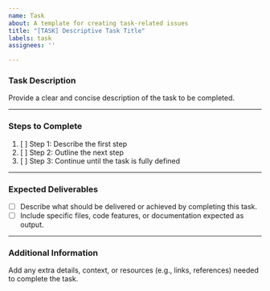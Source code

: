 ```yaml
---
name: Task
about: A template for creating task-related issues
title: "[TASK] Descriptive Task Title"
labels: task
assignees: ''

---
```


### **Task Description**

Provide a clear and concise description of the task to be completed.

---

### **Steps to Complete**

1. [ ] Step 1: Describe the first step
2. [ ] Step 2: Outline the next step
3. [ ] Step 3: Continue until the task is fully defined

---

### **Expected Deliverables**

- [ ] Describe what should be delivered or achieved by completing this task.
- [ ] Include specific files, code features, or documentation expected as output.

---

### **Additional Information**

Add any extra details, context, or resources (e.g., links, references) needed to complete the task.